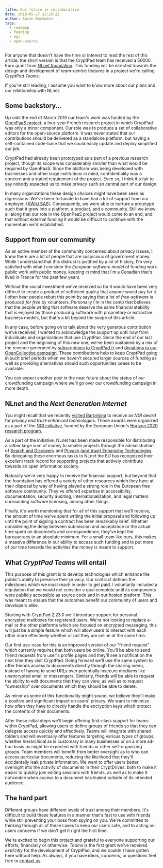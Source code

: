 ```yaml
---
title: Our future is collaborative
date: 2019-05-27 12:20:22
author: Aaron MacSween
tags:
  - roadmap
  - funding
  - ngi
  - open-source
---
```


For anyone that doesn't have the time or interest to read the rest of this article, the short version is that the CryptPad team has received a 50000 Euro grant from [NLnet foundation](https://nlnet.nl/foundation/). This funding will be directed towards the design and development of _team-centric_ features in a project we're calling _CryptPad Teams_.

If you're still reading, I assume you want to know more about our plans and our relationship with NLnet.

## Some backstory...

Up until the end of March 2019 our team's work was funded by the [OpenPaaS project](https://open-paas.org/), a four-year French research project in which CryptPad was only a minor component.
Our role was to produce a set of collaborative editors for the open-source platform.
It was never stated that our contributions should be delivered as a standalone platform, but having a self-contained code-base that we could easily update and deploy simplified our job.

CryptPad had already been prototyped as a part of a previous research project, though its scope was considerably smaller than what would be required by OpenPaaS.
Since the platform was being developed with businesses and other large institutions in mind, confidentiality was a concern and a stated requirement of the project.
Even so, I think it's fair to say nobody expected us to make privacy such an central part of our design.

In many organizations these design choices might have been seen as digressions.
We've been fortunate to have had a lot of support from our employer, ([XWiki SAS](https://www.xwiki.com/)).
Consequently, we were able to nurture a prototype such that it grew into a platform, a product, and a community.
Still we knew all along that our role in the OpenPaaS project would come to an end, and that without external funding it would be difficult to continue with the momentum we'd established.

## Support from our community

As an active member of the community concerned about privacy issues, I know there are a lot of people that are suspicious of government money.
While I understand that this distrust is justified by a lot of history, I'm very satisfied with what I consider _the European software model_ of funding work public work with public money, keeping in mind that I'm a Canadian that's lived in France for the past few years.

Without the social investment we've received so far it would have been very difficult to create a product of sufficient quality that anyone would pay for it.
I often hear people rebutt this point by saying that a lot of _free-software_ is produced _for free_ by volunteers.
Personally I'm in the camp that believes that the people writing that software deserve the same financial stability that is enjoyed by those producing software with proprietary or extractive business models, but that's a bit beyond the scope of this article.

In any case, before going on to talk about the very generous contribution we've received, I wanted to acknowledge the support up until now from individuals and organizations that use CryptPad.
Since the end of our last project and the beginning of this new one, we've been sustained by a mix of the revenue generated by [subscriptions to CryptPad.fr](https://accounts.cryptpad.fr/#/?on=cryptpad.fr) and [donations to our OpenCollective campaign](https://opencollective.com/cryptpad).
These contributions help to keep CryptPad going in such brief periods when we haven't secured larger sources of funding as well as providing alternatives should such opportunities cease to be available.

You can expect another post in the near future about the status of our crowdfunding campaign where we'll go over our crowdfunding campaign in more depth.

## NLnet and the _Next Generation Internet_

You might recall that we recently [visited Barcelona](https://blog.cryptpad.fr/2019/02/22/Heading-to-Barcelona/) to receive an _NGI award_ for _privacy and trust-enhanced technologies_.
Those awards were organized as a part of the [NGI initiative](https://www.ngi.eu/), funded by the European Union's [Horizon 2020 research program](https://ec.europa.eu/programmes/horizon2020/en).

As a part of the initiative, NLnet has been made responsible for distributing a rather large sum of money to smaller projects through the administration of [Search and Discovery](https://nlnet.nl/discovery/) and [Privacy (and trust) Enhancing Technologies](https://nlnet.nl/PET/).
By delegating these enormous tasks to NLnet the EU has recognized their excellent track record for supporting projects that actively contribute towards an open information society.

Naturally we're very happy to receive the financial support, but beyond that the foundation has offered a variety of other resources which they have at their disposal by way of having played a strong role in the European free software community.
They've offered expertise in accessibility, documentation, security auditing, internationalization, and legal matters surrounding software licensing, among other things.

Finally, it's worth mentioning that for all of this support that we'll receive, the amount of time we've spent writing the initial proposal and following up until the point of signing a contract has been remarkably brief.
Whether considering the delay between submission and acceptance or the actual time spent on documents and correspondence, they've kept the bureaucracy to an absolute minimum.
For a small team like ours, this makes a massive difference in our ability to access such funding and to put more of our time towards the activities the money is meant to support.

## What _CryptPad Teams_ will entail

This purpose of this grant is to develop technologies which enhance the public's ability to preserve their privacy.
Our contract defines the milestones which we must reach in order to get paid.
I voluntarily included a stipulation that we would not consider a goal complete until its components were publicly accessible as source code and in our hosted platform.
This was meant to ensure that the outcomes benefit our community of users and developers alike.

Starting with CryptPad 2.23.0 we'll introduce support for personal encrypted mailboxes for registered users.
We're not looking to replace e-mail or the other platforms which are focused on encrypted messaging, this will just be a simple feature which will allow users to interact with each other more effectively whether or not they are online at the same time.

Our first use-case for this is an improved version of our "friend request" which currently requires that both users be online.
You'll be able to send friend requests from user's profile pages and they'll see a notification the next time they visit CryptPad.
Going forward we'll use the same system to offer friends access to documents directly through the sharing menu, instead of having to send URLs over potentially insecure mediums like unencrypted email or messengers.
Similarly, friends will be able to request the ability to edit documents that they can view, as well as to request "ownership" over documents which they should be able to delete.

As minor as some of this functionality might sound, we believe they'll make a positive and significant impact on users' privacy.
We want to minimize how often they have to directly handle the encryption keys which protect the contents of their documents.

After these initial steps we'll begin offering first-class support for teams within CryptPad, allowing users to define groups of friends so that they can delegate access quickly and effectively.
Teams will integrate with shared folders and will eventually offer features targeting various types of groups, whether hierarchical as is customary in many businesses or on a more ad-hoc basis as might be expected with friends or other self-organizing groups.
Team members will benefit from better oversight as to who can access particular documents, reducing the likelihood that they'll accidentally leak private information.
We want to offer users better oversight into the activity of documents in their CryptDrives, both to make it easier to quickly join editing sessions with friends, as well as to make it noticeable when access to a document has leaked outside of its intended audience.

## The hard part

Different groups have different levels of trust among their members.
It's difficult to build these features in a manner that's fast to use with friends while still preventing your boss from spying on you.
We're committed to thinking through all of these cases to keep our users safe, and to acting on users concerns if we don't get it right the first time.

We're excited to begin this project and grateful to everyone supporting our efforts, financially or otherwise.
_Teams_ is the first grant we've received _explicitly_ for the development of CryptPad, and we couldn't have gotten here without help.
As always, if you have ideas, concerns, or questions feel free to [contact us](https://cryptpad.fr/contact.html).


